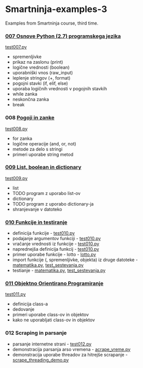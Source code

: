 # Smartninja-examples-3
Examples from Smartninja course, third time.

### [007 Osnove Python (2.7) programskega jezika](/src/007_python_osnove)
[test007.py](/src/007_python_osnove/test007.py)
* spremenljivke
* prikaz na zaslonu (print)
* logične vrednosti (boolean)
* uporabniški vnos (raw_input)
* leplenje stringov (+, format)
* pogojni stavki (if, elif, else)
* uporaba logičnih vrednosti v pogojnih stavkih
* while zanka
* neskončna zanka
* break
### 008 [Pogoji in zanke](/src/008_pogoji_in_zanke)
[test008.py](/src/008_pogoji_in_zanke/test008.py)
* for zanka
* logične operacije (and, or, not)
* metode za delo s stringi
* primeri uporabe string metod
### [009 List, boolean in dictionary](/src/009_list_boolean_in_for)
[test009.py](/src/009_list_boolean_in_for/test009.py)
* list
* TODO program z uporabo list-ov
* dictionary
* TODO program z uporabo dictionary-ja
* shranjevanje v datoteko
### [010 Funkcije in testiranje](/src/010_funkcije_testiranje)
* definicija funkcije - [test010.py](/src/010_funkcije_testiranje/test010.py)
* podajanje argumentov funkciji - [test010.py](/src/010_funkcije_testiranje/test010.py)
* vračanje vrednosti iz funkcije - [test010.py](/src/010_funkcije_testiranje/test010.py)
* naprednejša definicija funkcij - [test010.py](/src/010_funkcije_testiranje/test010.py)
* primer uporabe funkcije - lotto - [lotto.py](/src/010_funkcije_testiranje/lotto.py)
* import funkcije (, spremenljivke, objekta) iz druge datoteke - [matematika.py](/src/010_funkcije_testiranje/matematika.py), [test_sestevanja.py](/src/010_funkcije_testiranje/test_sestevanja.py)
* testianje - [matematika.py](/src/010_funkcije_testiranje/matematika.py), [test_sestevanja.py](/src/010_funkcije_testiranje/test_sestevanja.py)
### [011 Objektno Orientirano Programiranje](/src/011_OOP)
[test011.py]((/src/011_OOP/test011.py))
* definicija class-a
* dedovanje
* primeri uporabe class-ov in objektov
* kako ne uporabljati class-ov in objektov
### 012 Scraping in parsanje
* parsanje internetne strani - [test012.py](/src/012_scraping/test012.py)
* demonstracija parsanja arso vremena - [acrape_vreme.py](/src/012_sraping/acrape_vreme.py)
* demonstracija uporabe threadov za hitrejše scrapanje - [scrape_threading_demo.py](/src/012_sraping/scrape_threading_demo.py)